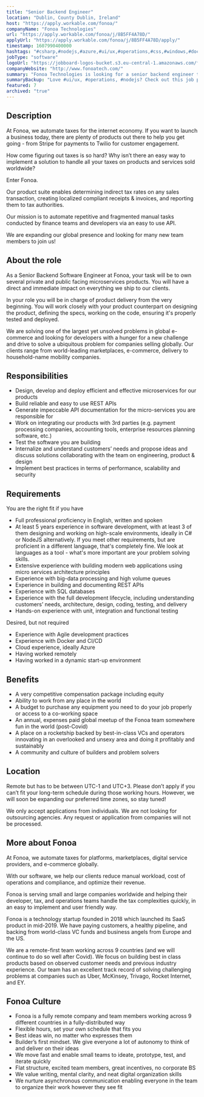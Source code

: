 ```yaml
---
title: "Senior Backend Engineer"
location: "Dublin, County Dublin, Ireland"
host: "https://apply.workable.com/fonoa/"
companyName: "Fonoa Technologies"
url: "https://apply.workable.com/fonoa/j/8B5FF4A78D/"
applyUrl: "https://apply.workable.com/fonoa/j/8B5FF4A78D/apply/"
timestamp: 1607990400000
hashtags: "#csharp,#nodejs,#azure,#ui/ux,#operations,#css,#windows,#docker,#sales,#rest,#scrum"
jobType: "software"
logoUrl: "https://jobboard-logos-bucket.s3.eu-central-1.amazonaws.com/fonoa-technologies"
companyWebsite: "http://www.fonoatech.com/"
summary: "Fonoa Technologies is looking for a senior backend engineer that has 5 years experience in software development, with at least 3 of them designing and working on high-scale environments, ideally in C# or NodeJS alternatively."
summaryBackup: "Love #ui/ux, #operations, #nodejs? Check out this job post!"
featured: 7
archived: "true"
---
```


## Description

At Fonoa, we automate taxes for the internet economy. If you want to launch a business today, there are plenty of products out there to help you get going - from Stripe for payments to Twilio for customer engagement.

How come figuring out taxes is so hard? Why isn’t there an easy way to implement a solution to handle all your taxes on products and services sold worldwide?

Enter Fonoa.

Our product suite enables determining indirect tax rates on any sales transaction, creating localized compliant receipts & invoices, and reporting them to tax authorities.

Our mission is to automate repetitive and fragmented manual tasks conducted by finance teams and developers via an easy to use API.

We are expanding our global presence and looking for many new team members to join us!

## About the role

As a Senior Backend Software Engineer at Fonoa, your task will be to own several private and public facing microservices products. You will have a direct and immediate impact on everything we ship to our clients.

In your role you will be in charge of product delivery from the very beginning. You will work closely with your product counterpart on designing the product, defining the specs, working on the code, ensuring it's properly tested and deployed.

We are solving one of the largest yet unsolved problems in global e-commerce and looking for developers with a hunger for a new challenge and drive to solve a ubiquitous problem for companies selling globally. Our clients range from world-leading marketplaces, e-commerce, delivery to household-name mobility companies.

## Responsibilities

*   Design, develop and deploy efficient and effective microservices for our products
*   Build reliable and easy to use REST APIs
*   Generate impeccable API documentation for the micro-services you are responsible for
*   Work on integrating our products with 3rd parties (e.g. payment processing companies, accounting tools, enterprise resources planning software, etc.)
*   Test the software you are building
*   Internalize and understand customers’ needs and propose ideas and discuss solutions collaborating with the team on engineering, product & design
*   Implement best practices in terms of performance, scalability and security

## Requirements

You are the right fit if you have

*   Full professional proficiency in English, written and spoken
*   At least 5 years experience in software development, with at least 3 of them designing and working on high-scale environments, ideally in C# or NodeJS alternatively. If you meet other requirements, but are proficient in a different language, that's completely fine. We look at languages as a tool - what's more important are your problem solving skills.
*   Extensive experience with building modern web applications using micro services architecture principles
*   Experience with big-data processing and high volume queues
*   Experience in building and documenting REST APIs
*   Experience with SQL databases
*   Experience with the full development lifecycle, including understanding customers’ needs, architecture, design, coding, testing, and delivery
*   Hands-on experience with unit, integration and functional testing

Desired, but not required

*   Experience with Agile development practices
*   Experience with Docker and CI/CD
*   Cloud experience, ideally Azure
*   Having worked remotely
*   Having worked in a dynamic start-up environment

## Benefits

*   A very competitive compensation package including equity
*   Ability to work from any place in the world
*   A budget to purchase any equipment you need to do your job properly or access to a co-working space
*   An annual, expenses paid global meetup of the Fonoa team somewhere fun in the world (post-Covid)
*   A place on a rocketship backed by best-in-class VCs and operators innovating in an overlooked and unsexy area and doing it profitably and sustainably
*   A community and culture of builders and problem solvers

## Location

Remote but has to be between UTC-1 and UTC+3. Please don’t apply if you can’t fit your long-term schedule during those working hours. However, we will soon be expanding our preferred time zones, so stay tuned!

We only accept applications from individuals. We are not looking for outsourcing agencies. Any request or application from companies will not be processed.

## More about Fonoa

At Fonoa, we automate taxes for platforms, marketplaces, digital service providers, and e-commerce globally.

With our software, we help our clients reduce manual workload, cost of operations and compliance, and optimize their revenue.

Fonoa is serving small and large companies worldwide and helping their developer, tax, and operations teams handle the tax complexities quickly, in an easy to implement and user friendly way.

Fonoa is a technology startup founded in 2018 which launched its SaaS product in mid-2019. We have paying customers, a healthy pipeline, and backing from world-class VC funds and business angels from Europe and the US.

We are a remote-first team working across 9 countries (and we will continue to do so well after Covid). We focus on building best in class products based on observed customer needs and previous industry experience. Our team has an excellent track record of solving challenging problems at companies such as Uber, McKinsey, Trivago, Rocket Internet, and EY.

## Fonoa Culture

*   Fonoa is a fully remote company and team members working across 9 different countries in a fully-distributed way
*   Flexible hours, set your own schedule that fits you
*   Best ideas win, no matter who expresses them
*   Builder’s first mindset. We give everyone a lot of autonomy to think of and deliver on their ideas
*   We move fast and enable small teams to ideate, prototype, test, and iterate quickly
*   Flat structure, excited team members, great incentives, no corporate BS
*   We value writing, mental clarity, and neat digital organization skills
*   We nurture asynchronous communication enabling everyone in the team to organize their work however they see fit

